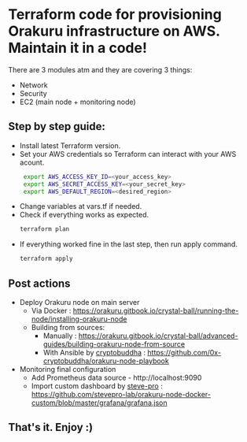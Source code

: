 # Terraform code for provisioning Orakuru infrastructure on AWS. Maintain it in a code!

There are 3 modules atm and they are covering 3 things:
 * Network
 * Security
 * EC2 (main node + monitoring node)


## Step by step guide:
 * Install latest Terraform version. 
 * Set your AWS credentials so Terraform can interact with your AWS acount.
    ```sh
     export AWS_ACCESS_KEY_ID=<your_access_key>
     export AWS_SECRET_ACCESS_KEY=<your_secret_key>
     export AWS_DEFAULT_REGION=<desired_region>
    ```
 *  Change variables at vars.tf if needed. 
 *  Check if everything works as expected.
     ```sh
    terraform plan
    ```
 * If everything worked fine in the last step, then run apply command.
    ```sh
    terraform apply
    ```
 ## Post actions
 * Deploy Orakuru node on main server
   - Via Docker : https://orakuru.gitbook.io/crystal-ball/running-the-node/installing-orakuru-node
   - Building from sources:
     - Manually : https://orakuru.gitbook.io/crystal-ball/advanced-guides/building-orakuru-node-from-source 
     - With Ansible by [cryptobuddha](https://github.com/0x-cryptobuddha) : https://github.com/0x-cryptobuddha/orakuru-node-playbook
 * Monitoring final configuration
   - Add Prometheus data source  - http://localhost:9090
   - Import custom dashboard by [steve-pro](https://github.com/stevepro-lab) : https://github.com/stevepro-lab/orakuru-node-docker-custom/blob/master/grafana/grafana.json

## That's it. Enjoy :)
